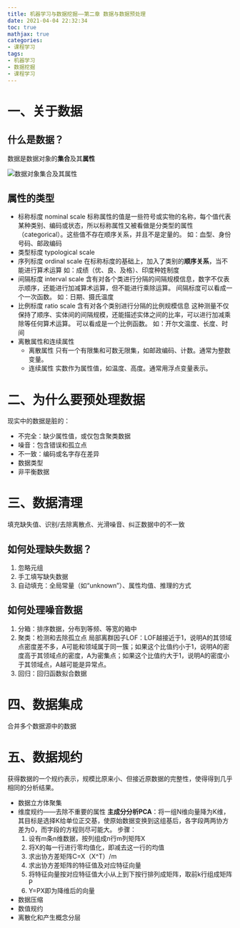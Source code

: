 ```yaml
---
title: 机器学习与数据挖掘——第二章 数据与数据预处理
date: 2021-04-04 22:32:34
toc: true
mathjax: true
categories:
- 课程学习
tags:
- 机器学习
- 数据挖掘
- 课程学习
---
```

# 一、关于数据
## 什么是数据？
数据是数据对象的**集合**及其**属性**

![数据对象集合及其属性](https://raw.githubusercontent.com/buttering/EasyBlogs/master/asset/pictures/2010bebf5d95d4fb200ca7cde61cc225/23fecb218a7fcaebc9df4237da2eca73.png)
## 属性的类型
- 标称标度 nominal scale
标称属性的值是一些符号或实物的名称，每个值代表某种类别、编码或状态，所以标称属性又被看做是分类型的属性（categorical）。这些值不存在顺序关系，并且不是定量的。
如：血型、身份号码、邮政编码
- 类型标度 typological scale
- 序列标度 ordinal scale
在标称标度的基础上，加入了类别的**顺序关系**，当不能进行算术运算
如：成绩（优、良、及格）、印度种姓制度
- 间隔标度 interval scale
含有对各个类进行分隔的间隔规模信息，数字不仅表示顺序，还能进行加减算术运算，但不能进行乘除运算。
间隔标度可以看成一个一次函数。
如：日期、摄氏温度
- 比例标度 ratio scale
含有对各个类别进行分隔的比例规模信息
这种测量不仅保持了顺序、实体间的间隔规模，还能描述实体之间的比率，可以进行加减乘除等任何算术运算。
可以看成是一个比例函数。
如：开尔文温度、长度、时间
- 离散属性和连续属性
  - 离散属性
只有一个有限集和可数无限集，如邮政编码、计数。通常为整数变量。
  - 连续属性
实数作为属性值，如温度、高度。通常用浮点变量表示。
# 二、为什么要预处理数据
现实中的数据是脏的：
- 不完全：缺少属性值，或仅包含聚类数据
- 噪音：包含错误和孤立点
- 不一致：编码或名字存在差异
- 数据类型
- 非平衡数据

# 三、数据清理
填充缺失值、识别/去除离散点、光滑噪音、纠正数据中的不一致
## 如何处理缺失数据？
1. 忽略元组
2. 手工填写缺失数据
3. 自动填充：全局常量（如“unknown”）、属性均值、推理的方式
## 如何处理噪音数据
1. 分箱：排序数据，分布到等频、等宽的箱中
2. 聚类：检测和去除孤立点
局部离群因子LOF：LOF越接近于1，说明A的其领域点密度差不多，A可能和领域属于同一簇；如果这个比值约小于1，说明A的密度高于其领域点的密度，A为密集点；如果这个比值约大于1，说明A的密度小于其领域点，A越可能是异常点。
3. 回归：回归函数拟合数据   
# 四、数据集成
合并多个数据源中的数据
# 五、数据规约
获得数据的一个规约表示，规模比原来小、但接近原数据的完整性，使得得到几乎相同的分析结果。
- 数据立方体聚集
- 维度规约——去除不重要的属性
**主成分分析PCA**：将一组N维向量降为K维，其目标是选择K给单位正交基，使原始数据变换到这组基后，各字段两两协方差为0，而字段的方程则尽可能大。
步骤：
  1. 设有m条n维数据，按列组成n行m列矩阵X
  2. 将X的每一行进行零均值化，即减去这一行的均值
  3. 求出协方差矩阵C=X（X^T）/m
  4. 求出协方差矩阵的特征值及对应特征向量
  5. 将特征向量按对应特征值大小从上到下按行排列成矩阵，取前k行组成矩阵P
  6. Y=PX即为降维后的向量
- 数据压缩
- 数值规约
- 离散化和产生概念分层